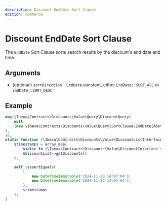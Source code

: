 ```yaml
---
description: Discount EndDate Sort Clause
edition: commerce
---
```


# Discount EndDate Sort Clause

The `EndDate` Sort Clause sorts search results by the discount's end date and time.

## Arguments

- (optional) `sortDirection` - `EndDate` constant, either `EndDate::SORT_ASC` or `EndDate::SORT_DESC`

## Example

``` php
new \Ibexa\Contracts\Discounts\Value\Query\DiscountQuery(
    null,
    [new \Ibexa\Contracts\Discounts\Value\Query\SortClause\EndDate(AbstractSortClause::SORT_DESC)],
),
10,
static function (\Ibexa\Contracts\Discounts\Value\DiscountListInterface $discountList): void {
    $timestamps = array_map(
        static fn (\Ibexa\Contracts\Discounts\Value\DiscountInterface $discount): DateTimeInterface => $discount->getEndDate(),
        $discountList->getDiscounts()
    );

    self::assertEquals(
        [
            new DateTimeImmutable('2024-11-20 14:07:04'),
            new DateTimeImmutable('2024-11-20 14:07:04'),
        ],
        $timestamps
    );
}
```
